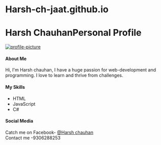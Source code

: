 # Harsh-ch-jaat.github.io
<div class="container">
    <h1>Harsh Chauhan</h
    <h3>Personal Profile</h3>
     <a href="https://imgbb.com/"><img src="harsh profile.jpg" alt="profile-picture" border="0" /></a>
   <h4>About Me</h4>
   <p>Hi, I'm Harsh chauhan, I have a huge passion for web-development and programming. I love to learn and thrive from challenges.</p>
   <h4>My Skills</h4>
   <div class="listFlex">
      <div>
         <ul>
            <li>HTML</li>
            <li>JavaScript</li>
            <li>C#</li>
         </ul>
      </div>
   </div>
   <h4>Social Media</h4>
   Catch me on Facebook- <a href="https://www.facebook.com/profile.php?id=100017439789123">@Harsh chauhan</a>
</div>
  Contact me -9306288253

